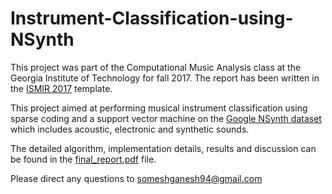 # Instrument-Classification-using-NSynth

This project was part of the Computational Music Analysis class at the Georgia Institute of Technology for fall 2017. The report has been written in the [ISMIR 2017](https://ismir2017.smcnus.org/) template.

This project aimed at performing musical instrument classification using sparse coding and a support vector machine on the [Google NSynth dataset](https://magenta.tensorflow.org/datasets/nsynth) which includes acoustic, electronic and synthetic sounds.

The detailed algorithm, implementation details, results and discussion can be found in the [final_report.pdf](https://github.com/SomeshGanesh94/Instrument-Classification-using-NSynth/blob/master/final_report.pdf) file. 

Please direct any questions to someshganesh94@gmail.com
